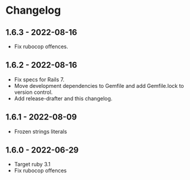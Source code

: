 # Changelog

## 1.6.3 - 2022-08-16

* Fix rubocop offences.

## 1.6.2 - 2022-08-16

* Fix specs for Rails 7.
* Move development dependencies to Gemfile and add Gemfile.lock to version control.
* Add release-drafter and this changelog.

## 1.6.1 - 2022-08-09

* Frozen strings literals

## 1.6.0 - 2022-06-29

* Target ruby 3.1
* Fix rubocop offences
